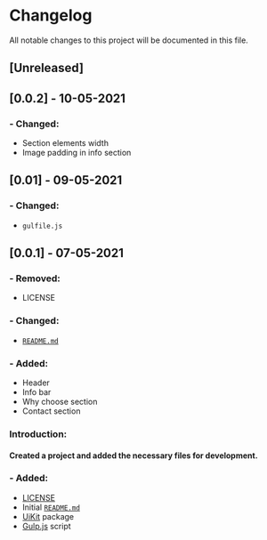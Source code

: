 # Changelog

All notable changes to this project will be documented in this file.

## [Unreleased]
## [0.0.2] - 10-05-2021
### - Changed:
- Section elements width
- Image padding in info section

## [0.01] - 09-05-2021
### - Changed:
- `gulfile.js`
## [0.0.1] - 07-05-2021
### - Removed:
- LICENSE
### - Changed:
- [`README.md`](https://github.com/hanks-bs/fixit-site/blob/hks/README.md)
### - Added:

- Header
- Info bar
- Why choose section
- Contact section



### **Introduction:**

#### Created a project and added the necessary files for development.

### - Added:

- [LICENSE](https://github.com/hanks-bs/fixit-site/blob/hks/LICENSE)
- Initial [`README.md`](https://github.com/hanks-bs/fixit-site/blob/hks/README.md)
- [UiKit](https://getuikit.com/) package
- [Gulp.js](https://gulpjs.com/) script
